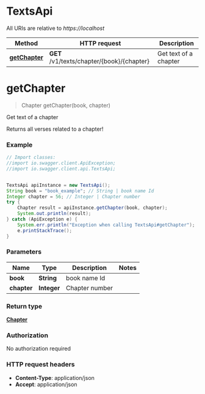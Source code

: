 # TextsApi

All URIs are relative to *https://localhost*

Method | HTTP request | Description
------------- | ------------- | -------------
[**getChapter**](TextsApi.md#getChapter) | **GET** /v1/texts/chapter/{book}/{chapter} | Get text of a chapter


<a name="getChapter"></a>
# **getChapter**
> Chapter getChapter(book, chapter)

Get text of a chapter

Returns all verses related to a chapter!

### Example
```java
// Import classes:
//import io.swagger.client.ApiException;
//import io.swagger.client.api.TextsApi;


TextsApi apiInstance = new TextsApi();
String book = "book_example"; // String | book name Id
Integer chapter = 56; // Integer | Chapter number
try {
    Chapter result = apiInstance.getChapter(book, chapter);
    System.out.println(result);
} catch (ApiException e) {
    System.err.println("Exception when calling TextsApi#getChapter");
    e.printStackTrace();
}
```

### Parameters

Name | Type | Description  | Notes
------------- | ------------- | ------------- | -------------
 **book** | **String**| book name Id |
 **chapter** | **Integer**| Chapter number |

### Return type

[**Chapter**](Chapter.md)

### Authorization

No authorization required

### HTTP request headers

 - **Content-Type**: application/json
 - **Accept**: application/json

